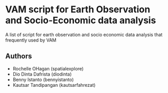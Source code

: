 # VAM script for Earth Observation and Socio-Economic data analysis
A list of script for earth observation and socio economic data analysis that frequently used by VAM

## Authors
- Rochelle OHagan (spatialexplore)
- Dio Dinta Dafrista (diodinta)
- Benny Istanto (bennyistanto)
- Kautsar Tandipangan (kautsarfahrezat)
